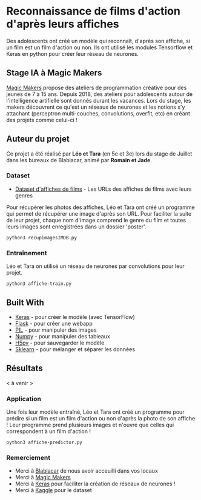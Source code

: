 # Reconnaissance de films d'action d'après leurs affiches

Des adolescents ont créé un modèle qui reconnaît, d'après son affiche, si un film est un film d'action ou non.
Ils ont utilisé les modules Tensorflow et Keras en python pour créer leur réseau de neurones.

## Stage IA à Magic Makers

[Magic Makers](https://www.magicmakers.fr/) propose des ateliers de programmation créative pour des jeunes de 7 à 15 ans. Depuis 2018, des ateliers pour adolescents autour de l'intelligence artifielle sont donnés durant les vacances. Lors du stage, les makers découvrent ce qu'est un réseaux de neurones et les notions s'y attachant (perceptron multi-couches, convolutions, overfit, etc) en créant des projets comme celui-ci !

## Auteur du projet

Ce projet a été réalisé par **Léo et Tara** (en 5e et 3e) lors du stage de Juillet dans les bureaux de Blablacar, animé par **Romain et Jade**.


### Dataset

* [Dataset d'affiches de films](https://www.kaggle.com/nazimamzz/imdb-dataset-of-5000-movie-posters) - Les URLs des affiches de films avec leurs genres

Pour récupérer les photos des affiches, Léo et Tara ont créé un programme qui permet de récupérer une image d'après son URL. Pour faciliter la suite de leur projet, chaque nom d'image comprend le genre du film et toutes leurs images sont enregistrées dans un dossier 'poster'.

```
python3 recupimagesIMDB.py
```

### Entraînement

Léo et Tara on utilisé un réseau de neurones par convolutions pour leur projet.

```
python3 affiche-train.py
```
## Built With

* [Keras](https://keras.io/) - pour créer le modèle (avec TensorFlow)
* [Flask](http://flask.pocoo.org/) - pour créer une webapp
* [PIL](https://pillow.readthedocs.io/en/3.1.x/reference/Image.html) - pour manipuler des images
* [Numpy](https://www.numpy.org/) - pour manipuler des tableaux
* [H5py](https://www.h5py.org/) - pour sauvegarder le modèle
* [Sklearn](https://scikit-learn.org/stable/) - pour mélanger et séparer les données

## Résultats

< à venir >

### Application

Une fois leur modèle entraîné, Léo et Tara ont créé un programme pour prédire si un film est un film d'action ou non d'après la photo de son affiche ! Leur programme prend plusieurs images et n'ouvre que celles qui correspondent à un film d'action !

```
python3 affiche-predictor.py
```

### Remerciement

* Merci à [Blablacar](https://www.blablacar.fr/) de nous avoir acceuilli dans vos locaux
* Merci à [Magic Makers](https://www.magicmakers.fr/)
* Merci à [Keras](https://keras.io/) pour faciliter la création de réseaux de neurones !
* Merci à [Kaggle](https://www.kaggle.com/) pour le dataset
